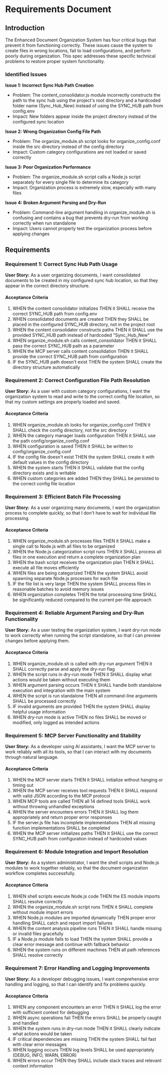 # Requirements Document

## Introduction

The Enhanced Document Organization System has four critical bugs that prevent it from functioning correctly. These issues cause the system to create files in wrong locations, fail to load configurations, and perform poorly during organization. This spec addresses these specific technical problems to restore proper system functionality.

### Identified Issues

**Issue 1: Incorrect Sync Hub Path Creation**
- Problem: The content_consolidator.js module incorrectly constructs the path to the sync hub using the project's root directory and a hardcoded folder name (Sync_Hub_New) instead of using the SYNC_HUB path from config.env
- Impact: New folders appear inside the project directory instead of the configured sync location

**Issue 2: Wrong Organization Config File Path**
- Problem: The organize_module.sh script looks for organize_config.conf inside the src directory instead of the config directory
- Impact: Custom category configurations are not loaded or saved correctly

**Issue 3: Poor Organization Performance**
- Problem: The organize_module.sh script calls a Node.js script separately for every single file to determine its category
- Impact: Organization process is extremely slow, especially with many files

**Issue 4: Broken Argument Parsing and Dry-Run**
- Problem: Command-line argument handling in organize_module.sh is confusing and contains a bug that prevents dry-run from working correctly when run standalone
- Impact: Users cannot properly test the organization process before applying changes

## Requirements

### Requirement 1: Correct Sync Hub Path Usage

**User Story:** As a user organizing documents, I want consolidated documents to be created in my configured sync hub location, so that they appear in the correct directory structure.

#### Acceptance Criteria

1. WHEN the content consolidator initializes THEN it SHALL receive the correct SYNC_HUB path from config.env
2. WHEN consolidated documents are created THEN they SHALL be placed in the configured SYNC_HUB directory, not in the project root
3. WHEN the content consolidator constructs paths THEN it SHALL use the provided SYNC_HUB path instead of hardcoded "Sync_Hub_New"
4. WHEN organize_module.sh calls content_consolidator THEN it SHALL pass the correct SYNC_HUB path as a parameter
5. WHEN the MCP server calls content consolidation THEN it SHALL provide the correct SYNC_HUB path from configuration
6. IF the SYNC_HUB path doesn't exist THEN the system SHALL create the directory structure automatically

### Requirement 2: Correct Configuration File Path Resolution

**User Story:** As a user with custom category configurations, I want the organization system to read and write to the correct config file location, so that my custom settings are properly loaded and saved.

#### Acceptance Criteria

1. WHEN organize_module.sh looks for organize_config.conf THEN it SHALL check the config directory, not the src directory
2. WHEN the category manager loads configuration THEN it SHALL use the path config/organize_config.conf
3. WHEN configuration is saved THEN it SHALL be written to config/organize_config.conf
4. IF the config file doesn't exist THEN the system SHALL create it with default values in the config directory
5. WHEN the system starts THEN it SHALL validate that the config directory exists and is writable
6. WHEN custom categories are added THEN they SHALL be persisted to the correct config file location

### Requirement 3: Efficient Batch File Processing

**User Story:** As a user organizing many documents, I want the organization process to complete quickly, so that I don't have to wait for individual file processing.

#### Acceptance Criteria

1. WHEN organize_module.sh processes files THEN it SHALL make a single call to Node.js with all files to be organized
2. WHEN the Node.js categorization script runs THEN it SHALL process all files in one execution and return a complete organization plan
3. WHEN the bash script receives the organization plan THEN it SHALL execute all file moves efficiently
4. WHEN files are being categorized THEN the system SHALL avoid spawning separate Node.js processes for each file
5. IF the file list is very large THEN the system SHALL process files in reasonable batches to avoid memory issues
6. WHEN organization completes THEN the total processing time SHALL be significantly reduced compared to the current per-file approach

### Requirement 4: Reliable Argument Parsing and Dry-Run Functionality

**User Story:** As a user testing the organization system, I want dry-run mode to work correctly when running the script standalone, so that I can preview changes before applying them.

#### Acceptance Criteria

1. WHEN organize_module.sh is called with dry-run argument THEN it SHALL correctly parse and apply the dry-run flag
2. WHEN the script runs in dry-run mode THEN it SHALL display what actions would be taken without executing them
3. WHEN argument parsing occurs THEN it SHALL handle both standalone execution and integration with the main system
4. WHEN the script is run standalone THEN all command-line arguments SHALL be processed correctly
5. IF invalid arguments are provided THEN the system SHALL display helpful usage information
6. WHEN dry-run mode is active THEN no files SHALL be moved or modified, only logged as intended actions

### Requirement 5: MCP Server Functionality and Stability

**User Story:** As a developer using AI assistants, I want the MCP server to work reliably with all its tools, so that I can interact with my documents through natural language.

#### Acceptance Criteria

1. WHEN the MCP server starts THEN it SHALL initialize without hanging or timing out
2. WHEN the MCP server receives tool requests THEN it SHALL respond with valid JSON according to the MCP protocol
3. WHEN MCP tools are called THEN all 14 defined tools SHALL work without throwing unhandled exceptions
4. WHEN the server encounters errors THEN it SHALL log them appropriately and return proper error responses
5. IF the server.js file has incomplete implementations THEN all missing function implementations SHALL be completed
6. WHEN the MCP server initializes paths THEN it SHALL use the correct SYNC_HUB path from configuration instead of hardcoded values

### Requirement 6: Module Integration and Import Resolution

**User Story:** As a system administrator, I want the shell scripts and Node.js modules to work together reliably, so that the document organization workflow completes successfully.

#### Acceptance Criteria

1. WHEN shell scripts execute Node.js code THEN the ES module imports SHALL resolve correctly
2. WHEN the organize_module.sh script runs THEN it SHALL complete without module import errors
3. WHEN Node.js modules are imported dynamically THEN proper error handling SHALL catch and report import failures
4. WHEN the content analysis pipeline runs THEN it SHALL handle missing or invalid files gracefully
5. IF a Node.js module fails to load THEN the system SHALL provide a clear error message and continue with fallback behavior
6. WHEN the system runs on different machines THEN all path references SHALL resolve correctly

### Requirement 7: Error Handling and Logging Improvements

**User Story:** As a developer debugging issues, I want comprehensive error handling and logging, so that I can identify and fix problems quickly.

#### Acceptance Criteria

1. WHEN any component encounters an error THEN it SHALL log the error with sufficient context for debugging
2. WHEN async operations fail THEN the errors SHALL be properly caught and handled
3. WHEN the system runs in dry-run mode THEN it SHALL clearly indicate what actions would be taken
4. IF critical dependencies are missing THEN the system SHALL fail fast with clear error messages
5. WHEN logging occurs THEN log levels SHALL be used appropriately (DEBUG, INFO, WARN, ERROR)
6. WHEN errors occur THEN they SHALL include stack traces and relevant context information